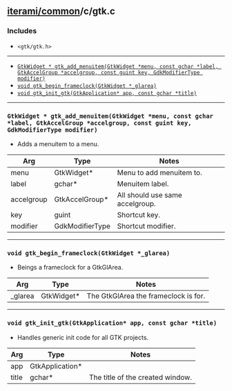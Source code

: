 [iterami/common](https://github.com/iterami/Documentation.htm/blob/gh-pages/common/README.md)/c/gtk.c
-----------------------------------------------------------------------------------------------------

### Includes
* `<gtk/gtk.h>`

---

* [`GtkWidget * gtk_add_menuitem(GtkWidget *menu, const gchar *label, GtkAccelGroup *accelgroup, const guint key, GdkModifierType modifier)`](#gtkwidget--gtk_add_menuitemgtkwidget-menu-const-gchar-label-gtkaccelgroup-accelgroup-const-guint-key-gdkmodifiertype-modifier)
* [`void gtk_begin_frameclock(GtkWidget *_glarea)`](#void-gtk_begin_frameclockgtkwidget-_glarea)
* [`void gtk_init_gtk(GtkApplication* app, const gchar *title)`](#void-gtk_init_gtkgtkapplication-app-const-gchar-title)

---

### `GtkWidget * gtk_add_menuitem(GtkWidget *menu, const gchar *label, GtkAccelGroup *accelgroup, const guint key, GdkModifierType modifier)`
* Adds a menuitem to a menu.

Arg        | Type            | Notes
-----------|-----------------|--------------------------------
menu       | GtkWidget*      | Menu to add menuitem to.
label      | gchar*          | Menuitem label.
accelgroup | GtkAccelGroup*  | All should use same accelgroup.
key        | guint           | Shortcut key.
modifier   | GdkModifierType | Shortcut modifier.

---

### `void gtk_begin_frameclock(GtkWidget *_glarea)`
* Beings a frameclock for a GtkGlArea.

Arg     | Type       | Notes
--------|------------|-------------------------------------
_glarea | GtkWidget* | The GtkGlArea the frameclock is for.

---

### `void gtk_init_gtk(GtkApplication* app, const gchar *title)`
* Handles generic init code for all GTK projects.

Arg   | Type            | Notes
------|-----------------|--------------------------------------------------
app   | GtkApplication* |
title | gchar*          | The title of the created window.
